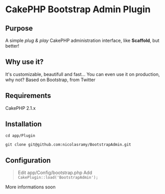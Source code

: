 # CakePHP Bootstrap Admin Plugin

## Purpose

A simple *plug & play* CakePHP administration interface, like **Scaffold**, but better!

## Why use it?

It's customizable, beautifull and fast... You can even use it on production, why not?
Based on Bootstrap, from Twitter

## Requirements
CakePHP 2.1.x

## Installation
`cd app/Plugin`

`git clone git@github.com:nicolasramy/BootstrapAdmin.git`

## Configuration
> Edit app/Config/bootstrap.php
Add
`CakePlugin::load('BootstrapAdmin');`


More informations soon
